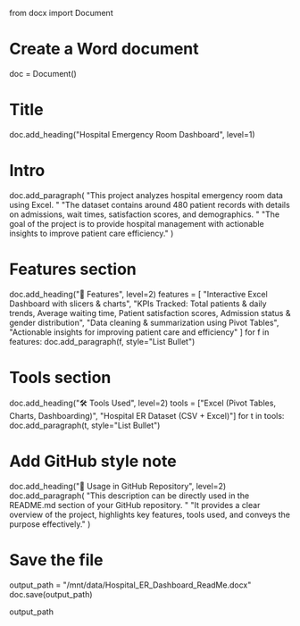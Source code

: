 from docx import Document

# Create a Word document
doc = Document()

# Title
doc.add_heading("Hospital Emergency Room Dashboard", level=1)

# Intro
doc.add_paragraph(
    "This project analyzes hospital emergency room data using Excel. "
    "The dataset contains around 480 patient records with details on admissions, wait times, satisfaction scores, and demographics. "
    "The goal of the project is to provide hospital management with actionable insights to improve patient care efficiency."
)

# Features section
doc.add_heading("🔑 Features", level=2)
features = [
    "Interactive Excel Dashboard with slicers & charts",
    "KPIs Tracked: Total patients & daily trends, Average waiting time, Patient satisfaction scores, Admission status & gender distribution",
    "Data cleaning & summarization using Pivot Tables",
    "Actionable insights for improving patient care and efficiency"
]
for f in features:
    doc.add_paragraph(f, style="List Bullet")

# Tools section
doc.add_heading("🛠️ Tools Used", level=2)
tools = ["Excel (Pivot Tables, Charts, Dashboarding)", "Hospital ER Dataset (CSV + Excel)"]
for t in tools:
    doc.add_paragraph(t, style="List Bullet")

# Add GitHub style note
doc.add_heading("📌 Usage in GitHub Repository", level=2)
doc.add_paragraph(
    "This description can be directly used in the README.md section of your GitHub repository. "
    "It provides a clear overview of the project, highlights key features, tools used, and conveys the purpose effectively."
)

# Save the file
output_path = "/mnt/data/Hospital_ER_Dashboard_ReadMe.docx"
doc.save(output_path)

output_path
